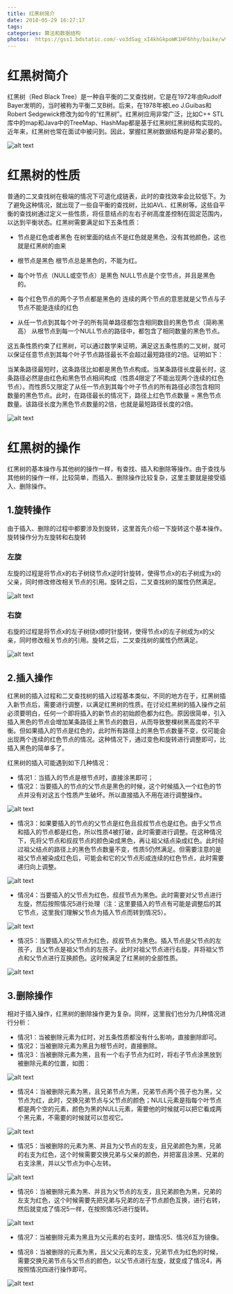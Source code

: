 ```yaml
---
title: 红黑树简介
date: 2018-05-29 16:27:17
tags: 
categories: 算法和数据结构
photos:  https://gss1.bdstatic.com/-vo3dSag_xI4khGkpoWK1HF6hhy/baike/w%3D268%3Bg%3D0/sign=e51aebc244086e066aa8384d3a331cc9/9358d109b3de9c828cdb8e7c6481800a18d84382.jpg
---
```

# 红黑树简介
红黑树（Red Black Tree）是一种自平衡的二叉查找树，它是在1972年由Rudolf Bayer发明的，当时被称为平衡二叉B树。后来，在1978年被Leo J.Guibas和Robert Sedgewick修改为如今的“红黑树”。红黑树应用非常广泛，比如C++ STL库中的map和Java中的TreeMap、HashMap都是基于红黑树红黑树结构实现的。近年来，红黑树也常在面试中被问到。因此，掌握红黑树数据结构是非常必要的。

![alt text](https://xiaohuangyi.oss-cn-hongkong.aliyuncs.com/%E7%BA%A2%E9%BB%91%E6%A0%911.jpg)

# 红黑树的性质
普通的二叉查找树在极端的情况下可退化成链表，此时的查找效率会比较低下。为了避免这种情况，就出现了一些自平衡的查找树，比如AVL、红黑树等。这些自平衡的查找树通过定义一些性质，将任意结点的左右子树高度差控制在固定范围内，以达到平衡状态。红黑树需要满足如下五条性质：

- 节点是红色或者黑色
在树里面的结点不是红色就是黑色，没有其他颜色，这也就是红黑树的由来

- 根节点是黑色
根节点总是黑色的，不能为红。

- 每个叶节点（NULL或空节点）是黑色
NULL节点是个空节点，并且是黑色的。

- 每个红色节点的两个子节点都是黑色的
连续的两个节点的意思就是父节点与子节点不能是连续的红色

- 从任一节点到其每个叶子的所有简单路径都包含相同数目的黑色节点（简称黑高）
从根节点到每一个NULL节点的路径中，都包含了相同数量的黑色节点。

这五条性质约束了红黑树，可以通过数学来证明，满足这五条性质的二叉树，就可以保证任意节点到其每个叶子节点路径最长不会超过最短路径的2倍。证明如下：

当某条路径最短时，这条路径比如都是黑色节点构成。当某条路径长度最长时，这条路径必然是由红色和黑色节点相间构成（性质4限定了不能出现两个连续的红色节点）。而性质5又限定了从任一节点到其每个叶子节点的所有路径必须包含相同数量的黑色节点。此时，在路径最长的情况下，路径上红色节点数量 = 黑色节点数量。该路径长度为黑色节点数量的2倍，也就是最短路径长度的2倍。

![alt text](https://xiaohuangyi.oss-cn-hongkong.aliyuncs.com/%E7%BA%A2%E9%BB%91%E6%A0%912.jpg)

# 红黑树的操作

红黑树的基本操作与其他树的操作一样，有查找、插入和删除等操作。由于查找与其他树的操作一样，比较简单，而插入、删除操作比较复杂，这里主要就是接受插入、删除操作。

## 1.旋转操作
由于插入、删除的过程中都要涉及到旋转，这里首先介绍一下旋转这个基本操作。旋转操作分为左旋转和右旋转

### 左旋
左旋的过程是将节点x的右子树绕节点x逆时针旋转，使得节点x的右子树成为x的父亲，同时修改修改相关节点的引用。旋转之后，二叉查找树的属性仍然满足。

![alt text](https://xiaohuangyi.oss-cn-hongkong.aliyuncs.com/%E7%BA%A2%E9%BB%91%E6%A0%913.jpg)

### 右旋
右旋的过程是将节点x的左子树绕x顺时针旋转，使得节点x的左子树成为x的父亲，同时修改相关节点的引用。旋转之后，二叉查找树的属性仍然满足。

![alt text](https://xiaohuangyi.oss-cn-hongkong.aliyuncs.com/%E7%BA%A2%E9%BB%91%E6%A0%914.jpg)

## 2.插入操作
红黑树的插入过程和二叉查找树的插入过程基本类似，不同的地方在于，红黑树插入新节点后，需要进行调整，以满足红黑树的性质。在讨论红黑树的插入操作之前必须要明白，任何一个即将插入的新节点的初始颜色都为红色。原因很简单，引入插入黑色的节点会增加某条路径上黑节点的数目，从而导致整棵树黑高度的不平衡。但如果插入的节点是红色的，此时所有路径上的黑色节点数量不变，仅可能会出现两个连续的红色节点的情况。这种情况下，通过变色和旋转进行调整即可，比插入黑色的简单多了。

红黑树的插入可能遇到如下几种情况：
- 情况1：当插入的节点是根节点时，直接涂黑即可；
- 情况2：当要插入的节点的父节点是黑色的时候，这个时候插入一个红色的节点并没有对这五个性质产生破坏。所以直接插入不用在进行调整操作。

![alt text](https://xiaohuangyi.oss-cn-hongkong.aliyuncs.com/%E7%BA%A2%E9%BB%91%E6%A0%915.jpg)

- 情况3：如果要插入的节点的父节点是红色且叔叔节点也是红色。由于父节点和插入的节点都是红色，所以性质4被打破，此时需要进行调整。在这种情况下，先将父节点和叔叔节点的颜色染成黑色，再让祖父结点染成红色。此时经过祖父结点的路径上的黑色节点数量不变，性质5仍然满足。但需要注意的是祖父节点被染成红色后，可能会和它的父节点形成连续的红色节点，此时需要递归向上调整。

![alt text](https://xiaohuangyi.oss-cn-hongkong.aliyuncs.com/%E7%BA%A2%E9%BB%91%E6%A0%916.jpg)

- 情况4：当要插入的父节点为红色，叔叔节点为黑色。此时需要对父节点进行左旋，然后按照情况5进行处理（注：这里要插入的节点有可能是调整后的其它节点，这里我们理解父节点为插入节点而转到情况5）。

![alt text](https://xiaohuangyi.oss-cn-hongkong.aliyuncs.com/%E7%BA%A2%E9%BB%91%E6%A0%917.jpg)

- 情况5：当要插入的父节点为红色，叔叔节点为黑色。插入节点是父节点的左孩子，且父节点是祖父节点的左孩子。此时对祖父节点进行右旋，并将祖父节点和父节点进行互换颜色。这时候满足了红黑树的全部性质。

![alt text](https://xiaohuangyi.oss-cn-hongkong.aliyuncs.com/%E7%BA%A2%E9%BB%91%E6%A0%9113.jpg)

## 3.删除操作
相对于插入操作，红黑树的删除操作更为复杂。同样，这里我们也分为几种情况进行分析：

- 情况1：当被删除元素为红时，对五条性质都没有什么影响，直接删除即可。
- 情况2：当被删除元素为黑且为根节点时，直接删除。
- 情况3：当被删除元素为黑，且有一个右子节点为红时，将右子节点涂黑放到被删除元素的位置，如图：

![alt text](https://xiaohuangyi.oss-cn-hongkong.aliyuncs.com/%E7%BA%A2%E9%BB%91%E6%A0%918.jpg)

- 情况4：当被删除元素为黑，且兄弟节点为黑，兄弟节点两个孩子也为黑，父节点为红，此时，交换兄弟节点与父节点的颜色；NULL元素是指每个叶节点都是两个空的元素，颜色为黑的NULL元素，需要他的时候就可以把它看成两个黑元素，不需要的时候就可以忽视它。

![alt text](https://xiaohuangyi.oss-cn-hongkong.aliyuncs.com/%E7%BA%A2%E9%BB%91%E6%A0%919.jpg)

- 情况5：当被删除的元素为黑、并且为父节点的左支，且兄弟颜色为黑，兄弟的右支为红色，这个时候需要交换兄弟与父亲的颜色，并把富且涂黑、兄弟的右支涂黑，并以父节点为中心左转。

![alt text](https://xiaohuangyi.oss-cn-hongkong.aliyuncs.com/%E7%BA%A2%E9%BB%91%E6%A0%9110.jpg)

- 情况6：当被删除元素为黑、并且为父节点的左支，且兄弟颜色为黑，兄弟的左支为红色，这个时候需要先把兄弟与兄弟的左子节点颜色互换，进行右转，然后就变成了情况5一样，在按照情况5进行旋转。

![alt text](https://xiaohuangyi.oss-cn-hongkong.aliyuncs.com/%E7%BA%A2%E9%BB%91%E6%A0%9111.jpg)

- 情况7：当被删除元素为黑且为父元素的右支时，跟情况5、情况6互为镜像。

- 情况8：当被删除的元素为黑，且父父元素的左支，兄弟节点为红色的时候，需要交换兄弟节点与父节点的颜色，以父节点进行左旋，就变成了情况4，再按照情况四进行操作即可。

![alt text](https://xiaohuangyi.oss-cn-hongkong.aliyuncs.com/%E7%BA%A2%E9%BB%91%E6%A0%9112.jpg)









